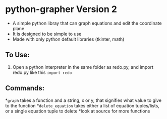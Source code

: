 # python-grapher Version 2
* A simple python libray that can graph equations and edit the coordinate plane
* It is designed to be simple to use
* Made with only python default libraries (tkinter, math)

## To Use:
1. Open a python interpreter in the same folder as redo.py, and import redo.py like this `import redo`

## Commands:

 *`graph` takes a function and a string, x or y, that signifies what value to give to the function
 *`delete_equation` takes either a list of equation tuples/lists, or a single equation tuple to delete
 *look at source for more functions
